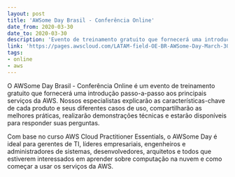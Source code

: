 ```yaml
---
layout: post
title: 'AWSome Day Brasil - Conferência Online'
date_from: 2020-03-30
date_to: 2020-03-30
description: 'Evento de treinamento gratuito que fornecerá uma introdução passo-a-passo aos principais serviços da AWS'
link: 'https://pages.awscloud.com/LATAM-field-OE-BR-AWSome-Day-March-30-2020-reg-event.html'
tags:
- online
- aws
---
```

O AWSome Day Brasil - Conferência Online é um evento de treinamento gratuito que fornecerá uma introdução passo-a-passo aos principais serviços da AWS. Nossos especialistas explicarão as características-chave de cada produto e seus diferentes casos de uso, compartilharão as melhores práticas, realizarão demonstrações técnicas e estarão disponíveis para responder suas perguntas.

Com base no curso AWS Cloud Practitioner Essentials, o AWSome Day é ideal para gerentes de TI, líderes empresariais, engenheiros e administradores de sistemas, desenvolvedores, arquitetos e todos que estiverem interessados em aprender sobre computação na nuvem e como começar a usar os serviços da AWS.